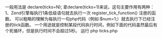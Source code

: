 一般用法是 declare(ticks=N);
拿declare(ticks=1)来说，这句主要作用有两种：
1、Zend引擎每执行1条低级语句就去执行一次 register_tick_function() 注册的函数。
可以粗略的理解为每执行一句php代码（例如:$num=1;）就去执行下已经注册的tick函数。
一个用途就是控制某段代码执行时间，例如下面的代码虽然最后有个死循环，但是执行时间不会超过5秒。
运行 php ticks.php